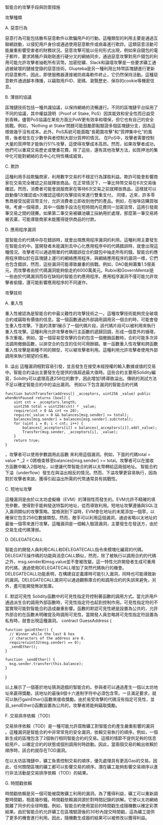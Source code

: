 智能合約攻擊手段與防禦措施


攻擊種類

A. 惡意行為

惡意行為可能包括散布惡意軟件以欺騙用戶的行動。這種類型的利用主要是通過互聯網啟動，以侵犯用戶身份或通過使用惡意軟件或病毒進行欺詐。這類惡意活動可能嚴重影響受害者的財務狀況​​。惡意攻擊可能以任何形式出現，例如來自錢包的電子郵件，要求將賬戶與剛剛進行硬分叉的網絡同步。通過惡意攻擊對用戶錢包的利用可能允許攻擊者抽乾所有貨幣。加密挖礦、Slack和論壇攻擊是一些要求礦工通過被破壞的鏈接登錄的惡意技術​​。Glupteba是另一種利用比特幣區塊鏈進行更新的惡意軟件。因此，即使服務器連接被防病毒軟件終止，它仍然保持活動。這種惡意軟件通過腳本傳播，以竊取用戶ID、密碼、瀏覽歷史、保存的cookie等機密信息​​。

B. 薄弱的協議

區塊鏈技術包括一種共識協議，以保持網絡的流暢運行。不同的區塊鏈平台採用了不同的協議，其中權益證明（Proof of Stake, PoS）因其能效和安全性而日益受到青睞。儘管PoS協議在某些方面比PoW更有效率和環保，但它也有自己的安全挑戰。例如，'Nothing at Stake'問題可能鼓勵節點驗證多個區塊鏈分支，因為這樣做幾乎沒有成本。此外，PoS系統可能面臨“長範圍攻擊”和“質押集中化”的風險，後者發生在少數參與者控制大部分質押的情況。
在PoS中，攻擊者需要控制大量的質押幣才能執行51%攻擊，這使得攻擊成本高昂。然而，如果攻擊者成功，他們可以重寫交易歷史或雙重花費。除了這些，還有其他攻擊方法，如質押池的集中化可能對網絡的去中心化特性構成威脅。

C. 欺詐

這種利用手段欺騙商家，利用數字交易的不穩定行為謀取利益。欺詐可能會影響商家在交易完全確認之前就釋放商品。在正常情況下，一筆比特幣交易在6次交易後確認。然而，消費者可能會說服商家在等待6次交易之前就釋放商品，這樣就可以啟動像1次確認或n次確認這樣的攻擊技術來進行雙重支付。
同樣，近來，許多零售商接受加密貨幣支付，允許消費者立即收到他們的產品​​。例如，在咖啡店購買咖啡。考慮一個場景，其中一個敵手設法在短時間內花費同一加密貨幣，這將引發兩筆交易之間的競賽。如果第二筆交易被礦池礦工採納用於處理，那麼第一筆交易將被丟棄，可能導致商家未能獲得提供商品的付款。

D. 應用程序漏洞

當智能合約代碼中存在錯誤時，就會出現應用程序漏洞的利用。這種利用主要發生在智能合約中。當開發者未能識別去中心化應用程序中的代碼錯誤時，就會出現這種情況。攻擊者可以通過簡單的代碼錯誤從合約錢包中抽走所有的錢。智能合約應用程序類似於在區塊鏈上運行的網絡應用程序。與網絡應用程序的漏洞一樣，它們也包含錯誤，然而，這些漏洞可能導致嚴重的挑戰。例如，DAO能夠籌集1.5億美元，而攻擊者由於代碼漏洞能夠偷走約6000萬美元​​。Rubixi和GovernMental是一些由於代碼漏洞而存在缺陷的智能合約應用程序​​。應用程序漏洞不僅可能允許攻擊者偷錢，還可能影響應用程序的不同運作。

攻擊技術

A. 重入性

重入性被認為是智能合約中最災難性的攻擊技術之一​​。這種攻擊技術能夠完全破壞合約或竊取有價值的信息。當一個函數通過外部調用調用另一個合約時，可能會發生重入性攻擊。下面的清單1展示了一個代碼片段，該代碼片段可以被利用來執行重入性攻擊。這種利用允許攻擊者執行主函數的遞歸回調，形成一個意外的循環，多次重複。例如，當一個容易受攻擊的合約包含一個撤銷函數時，合約可能多次非法調用撤銷函數，以排空合約包含的任何可用餘額。單一函數重入性攻擊和跨函數重入性攻擊是兩種不同的類型，可以被攻擊者利用。這種利用允許攻擊者使用外部調用來執行期望的任務。

B. 溢出
這種漏洞相對容易引發，並且發生在接受未經授權的輸入數據或值的交易中​​。智能合約溢出主要發生在提供的值超過最大值時​​。這些合約主要用Solidity編寫，Solidity可以處理高達256位的數字，因此增加1將導致溢出。傳統的測試方法不足以確定智能合約中的溢出漏洞。
例如以下包含漏洞的智能合約代碼

    function batchTransfer(address[] _acceptors, uint256 _value) public whenNotPaused returns (bool) {
        uint cnt = _acceptors.length;
        uint256 total = uint256(cnt) * _value;
        require(cnt > 0 && cnt <= 20);
        require(_value > 0 && balances[msg.sender] >= total);
        balances[msg.sender] = balances[msg.sender].sub(total);
        for (uint i = 0; i < cnt; i++) {
            balances[_acceptors[i]] = balances[_acceptors[i]].add(_value);
            Transfer(msg.sender, _acceptors[i], _value);
        }
        return true;
    }

​​，攻擊者可以使用參數調用此函數
來利用這個漏洞。例如，下面的代碼total = value * _2 = 0將檢查移至balances[msg.sender] >= total。攻擊者可以在接收方函數中輸入2個地址，以便讓代幣智能合約將以太幣轉給這兩個地址。
智能合約下溢（underflow）發生在與溢出相反的情況​​。然而，下溢攻擊更容易執行，因為對於攻擊者來說，獲得引起溢出所需的代幣通常具有挑戰性。

C. 短地址攻擊

這種漏洞是由於以太坊虛擬機（EVM）的薄弱性而發生的​​。EVM允許不精確的填充參數，使得對手能夠發送特製的地址，從而導致利用。短地址攻擊遵循與SQL注入漏洞類似的攻擊策略​​。當檢測到下溢時，EVM會在地址的末尾添加一個零，以確保它包含256位數據類型。然而，敵手可以利用這個漏洞，通過省略以太地址的最後一個零來進行攻擊。這種漏洞是一個輸入驗證漏洞，主要發生在發送方，由於交易生成代碼薄弱。

D. DELEGATECALL

智能合約開發人員利用CALL和DELEGATECALL指令來模塊化編寫的代碼​​。DELEGATE操作碼的功能與消息CALL類似，然而，除了被執行以調用合約的代碼之外，msg.sender和msg.value並不會被改變。這一特性允許開發者生成可重用的代碼，通過使用DELEGATECALL增加了突然代碼執行的機會。DELEGATECALL功能表明，在構建自定義庫時可能引入漏洞，同時也可能導致新的漏洞。DELEGATECALL漏洞可以通過觀察庫合約和調用合約的失誤來避免，另外，盡可能開發無狀態庫。

E. 默認可見性
Solidity函數中的可見性指定符控制著函數的調用方式​​。當允許用戶通過派生合約調用外部函數時，可見性指定符也起到控制作用。可見性指定符的不當實現可能對智能合約造成嚴重影響。函數的默認可見性總是設置為公共的，允許外部合約在函數未明確提及時調用可見性。當開發人員忽略將可見性指定符設置為私有時，就會出現這種漏洞。
  contract GuessAddress {
  
    function gainEther() {
      // Winner while the last 8 hex
      // characters of the address are 0.
      require(uint32(msg.sender) == 0);
      _sendEther();
    }
  
    function _sendEther() {
      msg.sender.transfer(this.balance);
    }
  }



以上展示了一個基於地址猜測遊戲的智能合約​​。參與者可以通過產生一個以太坊地址來贏得獎勵，該地址的最後8個十六進制字符中必須包含零。一旦滿足要求，就可以執行gainEther()函數來接收獎勵。由於易受攻擊的代碼沒有指定可見性，並且_sendEther()函數設置為公共的，攻擊者將能夠竊取獎勵。



F. 交易排序依賴（TOD）

交易排序依賴（TOD）是一種可能允許腐敗礦工對智能合約產生嚴重影響的漏洞​​。這種漏洞是智能合約中非常常見的安全漏洞，依賴交易執行的順序​​。例如，一個新生成的區塊包含了2個執行相同智能合約的交易。這樣的情節不提供足夠的信息給用戶，以確定合約的狀態或個別調用何時啟動。因此，當兩個交易的輸出依賴於順序時，該合約就存在TOD漏洞。

在以太坊區塊鏈中，礦工負責控制交易的順序，優先處理具有更高Gas的交易。因此，任何關閉區塊的礦工都可以影響交易的順序。潛在礦工能夠影響交易順序以進行非法活動是交易排序依賴（TOD）的結果。


G. 時間戳依賴

時間戳依賴是另一個可能被腐敗礦工利用的漏洞​​。為了獲得利益，礦工可以重新調整時間戳，相差幾秒鐘。時間戳依賴漏洞源於對時間記錄的誤解​​。它使以太坊網絡脫離了同步的全球時鐘。例如，智能合約使用當前的時間戳生成隨機數以確定彩票結果。由於智能合約允許礦工在區塊驗證後的30秒內提交時間戳，這為礦工提供了更多的機會進行利用。因此，隨機數生成器的結果可以被修改以獲得利益。







